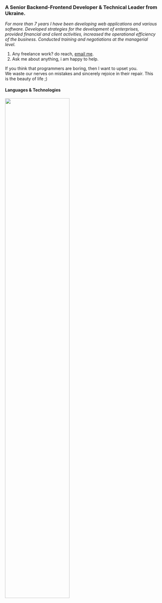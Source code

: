 ### A Senior Backend-Frontend Developer & Technical Leader from Ukraine.

*For more than 7 years I have been developing web applications and various software. Developed strategies for the development of enterprises, provided financial and client activities, increased the operational efficiency of the business. Conducted training and negotiations at the managerial level.*

1. Any freelance work? do reach, [email me](mailto:leroy.wagner20@gmail.com).
2. Ask me about anything, i am happy to help.

If you think that programmers are boring, then I want to upset you.<br>We waste our nerves on mistakes and sincerely rejoice in their repair. This is the beauty of life ;)

#### Languages & Technologies
<img src="https://user-images.githubusercontent.com/106757584/211222714-0e40d1e4-7e61-400c-9353-71bf7fca11ab.svg" width="65%">
